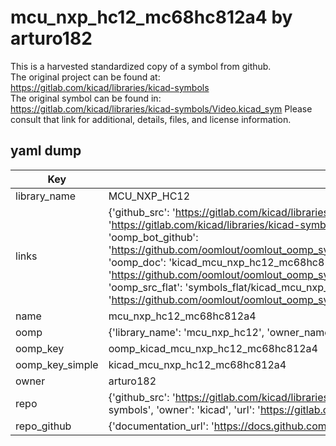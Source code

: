 # mcu_nxp_hc12_mc68hc812a4 by arturo182  
This is a harvested standardized copy of a symbol from github.  
The original project can be found at:  
https://gitlab.com/kicad/libraries/kicad-symbols  
The original symbol can be found in:
https://gitlab.com/kicad/libraries/kicad-symbols/Video.kicad_sym
Please consult that link for additional, details, files, and license information.  
## yaml dump  
| Key | Value |  
| --- | --- |  
| library_name | MCU_NXP_HC12 |  
| links | {'github_src': 'https://gitlab.com/kicad/libraries/kicad-symbols/Video.kicad_sym', 'github_src_repo': 'https://gitlab.com/kicad/libraries/kicad-symbols', 'oomp_bot': 'kicad_mcu_nxp_hc12_mc68hc812a4/working', 'oomp_bot_github': 'https://github.com/oomlout/oomlout_oomp_symbol_bot/tree/main/kicad_mcu_nxp_hc12_mc68hc812a4/working', 'oomp_doc': 'kicad_mcu_nxp_hc12_mc68hc812a4/working', 'oomp_doc_github': 'https://github.com/oomlout/oomlout_oomp_symbol_doc/tree/main/kicad_mcu_nxp_hc12_mc68hc812a4/working', 'oomp_src_flat': 'symbols_flat/kicad_mcu_nxp_hc12_mc68hc812a4/working', 'oomp_src_flat_github': 'https://github.com/oomlout/oomlout_oomp_symbol_src/tree/main/kicad_mcu_nxp_hc12_mc68hc812a4/working'} |  
| name | mcu_nxp_hc12_mc68hc812a4 |  
| oomp | {'library_name': 'mcu_nxp_hc12', 'owner_name': 'kicad', 'symbol_name': 'mcu_nxp_hc12_mc68hc812a4'} |  
| oomp_key | oomp_kicad_mcu_nxp_hc12_mc68hc812a4 |  
| oomp_key_simple | kicad_mcu_nxp_hc12_mc68hc812a4 |  
| owner | arturo182 |  
| repo | {'github_src': 'https://gitlab.com/kicad/libraries/kicad-symbols/Video.kicad_sym', 'name': 'libraries/kicad-symbols', 'owner': 'kicad', 'url': 'https://gitlab.com/kicad/libraries/kicad-symbols'} |  
| repo_github | {'documentation_url': 'https://docs.github.com/rest/repos/repos#get-a-repository', 'message': 'Not Found'} |  


